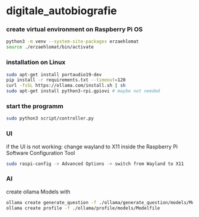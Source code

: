 # digitale_autobiografie

### create virtual environment on Raspberry Pi OS
```bash
python3 -m venv --system-site-packages erzaehlomat
source ./erzaehlomat/bin/activate
```

### installation on Linux
```bash
sudo apt-get install portaudio19-dev
pip install -r requirements.txt --timeout=120
curl -fsSL https://ollama.com/install.sh | sh
sudo apt-get install python3-rpi.gpiovi # maybe not needed
```

### start the programm
```bash
sudo python3 script/controller.py
```

### UI
if the UI is not working: change wayland to X11 inside the Raspberry Pi Software Configuration Tool
```bash
sudo raspi-config -> Advanced Options -> switch from Wayland to X11
```

### AI
create ollama Models with
```bash
ollama create generate_question -f ./ollama/generate_question/models/Modelfile
ollama create profile -f ./ollama/profile/models/Modelfile
```